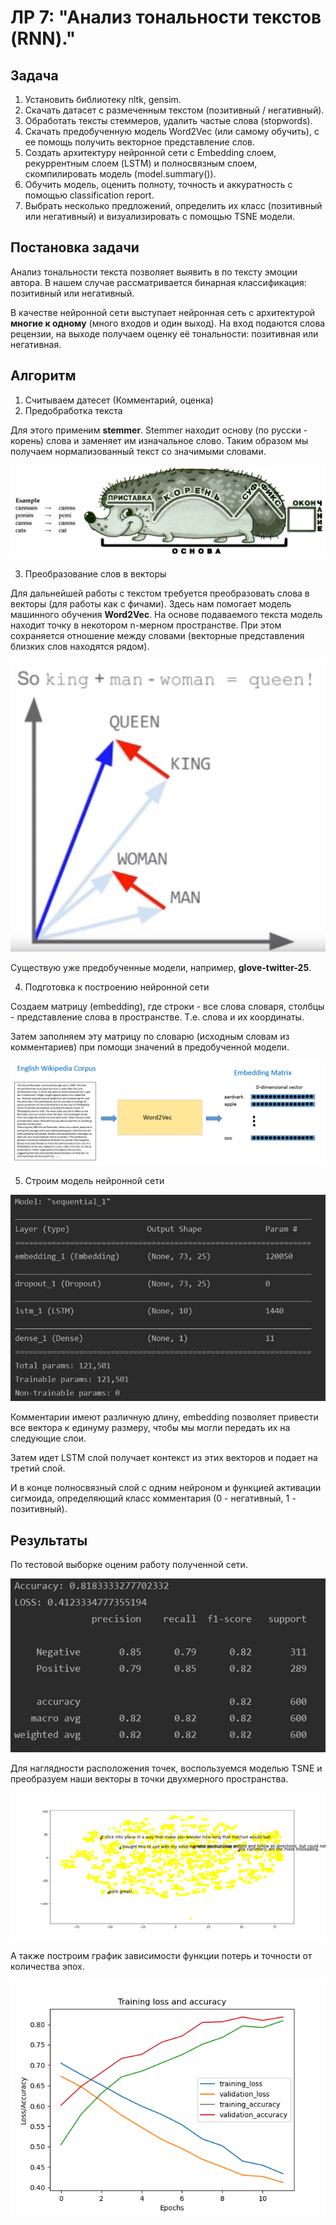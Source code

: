 
# ЛР 7: "Анализ тональности текстов (RNN)."

## Задача
1.	Установить библиотеку nltk, gensim.
2.	Скачать датасет  c размеченным текстом (позитивный / негативный).
3.	Обработать тексты стеммеров, удалить частые слова (stopwords).
4.	Скачать предобученную модель Word2Vec (или самому обучить), с ее помощь получить векторное представление слов.
5.	Создать архитектуру нейронной сети с Embedding слоем, рекуррентным слоем (LSTM) и полносвязным слоем, скомпилировать модель (model.summary()).
6.	Обучить модель, оценить полноту, точность и аккуратность с помощью classification report.
7. Выбрать несколько предложений, определить их класс (позитивный или негативный) и визуализировать с помощью TSNE модели.



## Постановка задачи

Анализ тональности текста позволяет выявить в по тексту эмоции автора. В нашем случае рассматривается бинарная классификация: позитивный или негативный.

В качестве нейронной сети выступает нейронная сеть с архитектурой **многие к одному** (много входов и один выход).
На вход подаются слова рецензии, на выходе получаем оценку её тональности: позитивная или негативная.


## Алгоритм
1. Считываем датесет (Комментарий, оценка)
2. Предобработка текста

Для этого применим **stemmer**.
Stemmer находит основу (по русски - корень) слова и заменяет им изначальное слово.
Таким образом мы получаем нормализованный текст со значимыми словами.

![Stemmer](image/stemmer.png)

3. Преобразование слов в векторы

Для дальнейшей работы с текстом требуется преобразовать слова в векторы (для работы как с фичами).
Здесь нам помогает модель машинного обучения **Word2Vec**.
На основе подаваемого текста модель находит точку в некотором n-мерном пространстве. При этом сохраняется отношение между словами (векторные представления близких слов находятся рядом).

![W2V](image/word2vec.png)

Существую уже предобученные модели, например, **glove-twitter-25**.


4. Подготовка к построению нейронной сети

Создаем матрицу (embedding), где строки - все слова словаря, столбцы - представление слова в пространстве. Т.е. слова и их координаты.

Затем заполняем эту матрицу по словарю (исходным словам из комментариев) при помощи значений в предобученной модели.

![Matrix](image/embedding_matrix.png)

5. Строим модель нейронной сети

![RNN_model](image/RNN_архитектура.png)

Комментарии имеют различную длину, embedding позволяет привести все вектора к единуму размеру, чтобы мы могли передать их на следующие слои.

Затем идет LSTM слой получает контекст из этих векторов и подает на третий слой.

И в конце полносвязный слой с одним нейроном и функцией активации сигмоида, определяющий класс комментария (0 - негативный, 1 - позитивный).

## Результаты

По тестовой выборке оценим работу полученной сети.

![report](image/classification_report.png)

Для наглядности расположения точек, воспользуемся моделью TSNE и преобразуем наши векторы в точки двухмерного пространства.

![TSNE](image/TSNE.png)

А также построим график зависимости функции потерь и точности от количества эпох.

![Graph](image/Graph.png)
